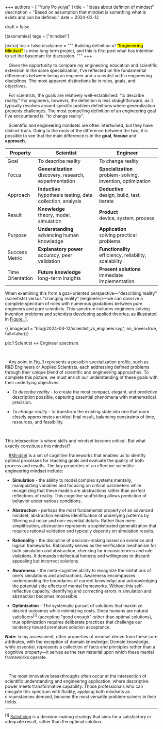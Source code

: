 +++
authors = [ "Yuriy Polyulya" ]
title = "Ideas about definion of mindset"
description = "Based on assumption that mindset is something what is exists and can be defined."
date = 2024-03-12

draft = false

[taxonomies]
tags = ["mindset"]

[extra]
toc = false
disclaimer = """
Building definition of <mark>"Engineering Mindset"</mark> is mine long term project, and this is first post what has intention to set the basemant for discussion.
"""
+++

&nbsp;&nbsp; Given the opportunity to compare my engineering education and scientific extension in the same specialization, I've reflected on the fundamental differences between being an engineer and a scientist within engineering disciplines. The most apparent distinctions lie in roles, goals, and objectives.

&nbsp;&nbsp; For scientists, the goals are relatively well-established: "to describe reality." For engineers, however, the definition is less straightforward, as it typically revolves around specific problem definitions where generalization presents challenges. The most compelling definition of an engineering goal I've encountered is: "to change reality".

&nbsp;&nbsp; Scientific and engineering mindsets are often intertwined, but they have distinct traits. Going to the roots of the difference between the two, it is possible to see that the main difference is in the **goal**, **focuse** and **approach**.

<style>
#tbl_1 + table th:first-of-type  { width: 20%; }
#tbl_1 + table th:nth-of-type(2) { width: 40%; }
#tbl_1 + table th:nth-of-type(3) { width: 40%; }
</style>
<div id="tbl_1"></div>

| Property | Scientist | Engineer
| --- | --- | ---
| Goal | To describe reality | To change reality
| Focus | **Generalization**</br>discovery, research, experimentation | **Specialization**</br>problem-solving, invention, optimization
| Approach | **Inductive**</br>hypothesis testing, data collection, analysis | **Deductive**</br>design, build, test, iterate
| Result | **Knowledge**</br>theory, model, simulation | **Product**</br>device, system, process
|Purpose | **Understanding**</br>advancing human knowledge | **Application**</br>solving practical problems
|Success Metric | **Explanatory power**</br>accuracy, peer validation | **Functionality**</br>efficiency, reliability, scalability
|Time Orientation| **Future knowledge**</br>long-term insights| **Present solutions**</br>immediate implementation


When examining this from a goal-oriented perspective—"describing reality" (scientists) versus "changing reality" (engineers)—we can observe a complete spectrum of roles with numerous gradations between pure engineers and pure scientists. This spectrum includes engineers solving invention problems and scientists developing applied theories, as illustrated in  [Figure. 1](#pic_1).


<a name="pic_1">{{ image(url = "blog/2024-03-12/scientist_vs_engineer.svg", no_hover=true, full=false)}}</a>
<figcaption>pic.1 Scientist ↔️ Engineer spectrum.</figcaption>

&nbsp;

&nbsp;&nbsp; Any point in [Fig. 1](#pic_1) represents a possible specialization profile, such as R&D Engineers or Applied Scientists, each addressing defined problems through their unique blend of scientific and engineering approaches. To complete this picture, we must enrich our understanding of these goals with their underlying objectives:

* *To describe reality* - to create the most compact, elegant, and predictive description possible, capturing essential phenomena with mathematical precision.
  
* *To change reality* - to transform the existing state into one that more closely approximates an ideal final result, balancing constraints of time, resources, and feasibility.

&nbsp;

This intersection is where skills and mindset become critical. But what exactly constitutes this mindset?

&nbsp;&nbsp; [\#Mindset](/tags/mindset/) is a set of cognitive frameworks that enables us to identify optimal processes for reaching goals and evaluate the quality of both process and results. The key properties of an effective scientific-engineering mindset include:

* **Simulation** - the ability to model complex systems mentally, manipulating variables and focusing on critical parameters while recognizing that these models are abstractions rather than perfect reflections of reality. This cognitive scaffolding allows prediction of behavior under various conditions.

* **Abstraction** - perhaps the most fundamental property of an advanced mindset, abstraction enables identification of underlying patterns by filtering out noise and non-essential details. Rather than mere simplification, abstraction represents a sophisticated generalization that requires rational validation and typically depends on simulation results.

* **Rationality** - the discipline of decision-making based on evidence and logical frameworks. Rationality serves as the verification mechanism for both simulation and abstraction, checking for inconsistencies and rule violations. It demands intellectual honesty and willingness to discard appealing but incorrect solutions.

* **Awareness** - the meta-cognitive ability to recognize the limitations of one's simulations and abstractions. Awareness encompasses understanding the boundaries of current knowledge and acknowledging the potential side effects of mental frameworks. Without this self-reflective capacity, identifying and correcting errors in simulation and abstraction becomes impossible.

* **Optimization** - The systematic pursuit of solutions that maximize desired outcomes while minimizing costs. Since humans are natural satisficers<sup>[1]</sup> (accepting "good enough" rather than optimal solutions), true optimization requires deliberate practices that challenge our tendency toward premature solution acceptance.

***Note:***  In my assessment, other properties of mindset derive from these core attributes, with the exception of domain knowledge. Domain knowledge, while essential, represents a collection of facts and principles rather than a cognitive property—it serves as the raw material upon which these mental frameworks operate.

&nbsp;

&nbsp;&nbsp; The most innovative breakthroughs often occur at the intersection of scientific understanding and engineering application, where descriptive power meets transformative capability. Those professionals who can navigate this spectrum with fluidity, applying both mindsets as circumstances demand, become the most versatile problem-solvers in their fields.

---
<sup>[1]</sup> [Satisficing](https://en.wikipedia.org/wiki/Satisficing) is a decision-making strategy that aims for a satisfactory or adequate result, rather than the optimal solution.
